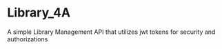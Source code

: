 # Library_4A
A simple Library Management API that utilizes jwt tokens for security and authorizations
